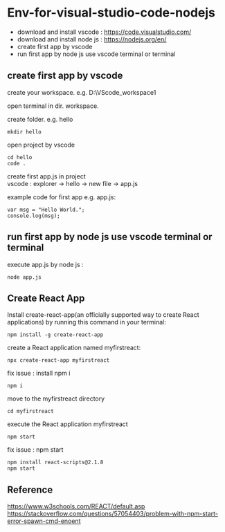 # Env-for-visual-studio-code-nodejs
 - download and install vscode : https://code.visualstudio.com/
 - download and install node js : https://nodejs.org/en/
 - create first app by vscode
 - run first app by node js use vscode terminal or terminal
 
## create first app by vscode
create your workspace. e.g. D:\VScode_workspace1

open terminal in dir. workspace.

create folder. e.g. hello
 
    mkdir hello
    
open project by vscode
 
    cd hello
    code .
    
 create first app.js in project    
     vscode : explorer -> hello -> new file -> app.js
 
 example code for first app e.g. app.js:
 
    var msg = "Hello World.";
    console.log(msg);
    
 
## run first app by node js use vscode terminal or terminal
execute app.js by node js :
    
    node app.js

## Create React App
Install create-react-app(an officially supported way to create React applications) by running this command in your terminal:
    
    npm install -g create-react-app
    
create a React application named myfirstreact:

    npx create-react-app myfirstreact
    
fix issue : install npm i
    
    npm i
    
move to the myfirstreact directory

    cd myfirstreact
    
execute the React application myfirstreact

    npm start
    
fix issue : npm start 
    
    npm install react-scripts@2.1.8
    npm start
    
## Reference
  https://www.w3schools.com/REACT/default.asp 
  https://stackoverflow.com/questions/57054403/problem-with-npm-start-error-spawn-cmd-enoent
